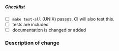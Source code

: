 <!--
Thank you for your pull request. Please provide a description above and review
the requirements below.

Bug fixes and new features should include tests and possibly benchmarks.

Contributors guide: ./CONTRIBUTING.md
-->

<!-- _Please make sure to review and check all of these items:_ -->


##### Checklist
<!-- Remove items that do not apply. For completed items, change [ ] to [x]. -->

- [ ] `make test-all` (UNIX) passes. CI will also test this.
- [ ] tests are included
- [ ] documentation is changed or added

<!-- _NOTE: these things are not required to open a PR and can be done afterwards / while the PR is open._ -->

### Description of change
<!-- Please provide a description of the change here. -->
